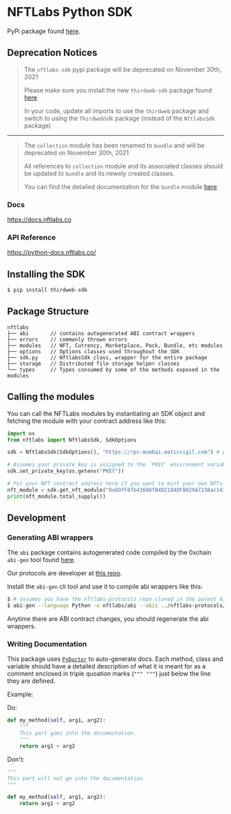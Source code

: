 # NFTLabs Python SDK

PyPi package found [here](https://pypi.org/project/thirdweb-sdk).

## Deprecation Notices

> The `nftlabs-sdk` pypi package will be deprecated on November 30th, 2021
>
> Please make sure you install the new `thirdweb-sdk` package found [here](https://pypi.org/project/thirdweb-sdk)
>
> In your code, update all imports to use the `thirdweb` package and switch to using the `ThirdwebSdk` package (instead of the `NftlabsSdk` package)

---

> The `collection` module has been renamed to `bundle` and will be deprecated on November 30th, 2021
>
> All references to `collection` module and its associated classes should be updated to `bundle` and its newely created classes.
> 
> You can find the detailed documentation for the `bundle` module [here](https://python-docs.nftlabs.co/modules.bundle.html)






### Docs
https://docs.nftlabs.co

### API Reference
https://python-docs.nftlabs.co/



## Installing the SDK

```bash
$ pip install thirdweb-sdk
```



## Package Structure

```
nftlabs
├── abi       // contains autogenerated ABI contract wrappers 
├── errors    // commonly thrown errors
├── modules   // NFT, Currency, Marketplace, Pack, Bundle, etc modules
├── options   // Options classes used throughout the SDK
├── sdk.py    // NftlabsSdk class, wrapper for the entire package
├── storage   // Distributed file storage helper classes
└── types     // Types consumed by some of the methods exposed in the modules
```

## Calling the modules

You can call the NFTLabs modules by instantiating an SDK object and fetching the module with your contract address
like this:

```python
import os
from nftlabs import NftlabsSdk, SdkOptions

sdk = NftlabsSdk(SdkOptions(), "https://rpc-mumbai.maticvigil.com") # polygon testnet as an example

# Assumes your private key is assigned to the `PKEY` environment variable
sdk.set_private_key(os.getenv("PKEY"))

# Put your NFT contract address here if you want to mint your own NFTs!
nft_module = sdk.get_nft_module("0xbDfF8fb43688fB4D2184DF8029A7238ac1413A24")
print(nft_module.total_supply())
```

## Development

### Generating ABI wrappers

The `abi` package contains autogenerated code compiled by the
0xchain `abi-gen` tool found [here](https://www.npmjs.com/package/@0x/abi-gen).

Our protocols are developer at [this repo](https://github.com/nftlabs/nftlabs-protocols).

Install the `abi-gen` cli tool and use it to compile abi wrappers like this:

```bash
$ # assumes you have the nftlabs-protocols repo cloned in the parent directory
$ abi-gen --language Python -o nftlabs/abi --abis ../nftlabs-protocols/abi/NFT.json
```

Anytime there are ABI contract changes, you should regenerate the abi wrappers.


### Writing Documentation

This package uses [`PyDoctor`](https://github.com/twisted/pydoctor) to auto-generate docs. Each method, class and variable should have a detailed description of what it is meant for as a comment enclosed in triple quoation marks (`""" """`) just below the line they are defined.

Example:

Do:
```python
def my_method(self, arg1, arg2):
    """
    This part goes into the documentation.
    """
    return arg1 + arg2
```

Don't:
```python
"""
This part will not go into the documentation.
"""

def my_method(self, arg1, arg2):
    return arg1 + arg2
```

